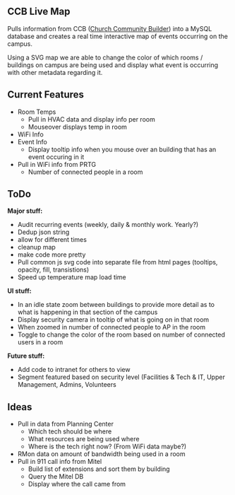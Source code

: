 ## CCB Live Map ##
Pulls information from CCB ([Church Community Builder](http://www.churchcommunitybuilder.com)) into a MySQL database and creates a real time interactive map of events occurring on the campus.

Using a SVG map we are able to change the color of which rooms / buildings on campus are being used and display what event is occurring with other metadata regarding it.

## Current Features ##
- Room Temps
  - Pull in HVAC data and display info per room
  - Mouseover displays temp in room
- WiFi Info
- Event Info
  - Display tooltip info when you mouse over an building that has an event occuring in it
- Pull in WiFi info from PRTG
  - Number of connected people in a room


## ToDo ##
**Major stuff:**
- Audit recurring events (weekly, daily & monthly work. Yearly?)
- Dedup json string
- allow for different times
- cleanup map
- make code more pretty
- Pull common js svg code into separate file from html pages (tooltips, opacity, fill, transistions)
- Speed up temperature map load time

**UI stuff:**
- In an idle state zoom between buildings to provide more detail as to what is happening in that section of the campus
- Display security camera in tooltip of what is going on in that room
- When zoomed in number of connected people to AP in the room
- Toggle to change the color of the room based on number of connected users in a room

**Future stuff:**
- Add code to intranet for others to view
- Segment featured based on security level (Facilities & Tech & IT, Upper Management, Admins, Volunteers 

## Ideas ##
- Pull in data from Planning Center
  - Which tech should be where
  - What resources are being used where
  - Where is the tech right now? (From WiFi data maybe?)
- RMon data on amount of bandwidth being used in a room
- Pull in 911 call info from Mitel
  - Build list of extensions and sort them by building
  - Query the Mitel DB
  - Display where the call came from
